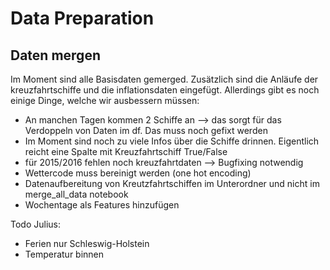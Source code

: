 # Data Preparation

## Daten mergen
Im Moment sind alle Basisdaten gemerged. Zusätzlich sind die Anläufe der kreuzfahrtschiffe und die inflationsdaten eingefügt. Allerdings gibt es noch einige Dinge, welche wir ausbessern müssen:
- An manchen Tagen kommen 2 Schiffe an --> das sorgt für das Verdoppeln von Daten im df. Das muss noch gefixt werden 
- Im Moment sind noch zu viele Infos über die Schiffe drinnen. Eigentlich reicht eine Spalte mit Kreuzfahrtschiff True/False
- für 2015/2016 fehlen noch kreuzfahrtdaten --> Bugfixing notwendig
- Wettercode muss bereinigt werden (one hot encoding)
- Datenaufbereitung von Kreutzfahrtschiffen im Unterordner und nicht im merge_all_data notebook
- Wochentage als Features hinzufügen

Todo Julius:
- Ferien nur Schleswig-Holstein
- Temperatur binnen

